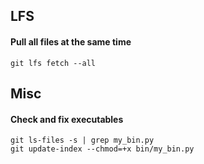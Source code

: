 ## LFS
#### Pull all files at the same time

    git lfs fetch --all

## Misc

#### Check and fix executables

    git ls-files -s | grep my_bin.py
    git update-index --chmod=+x bin/my_bin.py
